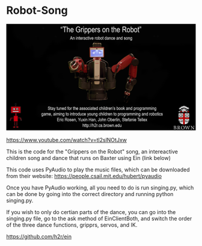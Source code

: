 # Robot-Song

![title](./mytitle.png)

https://www.youtube.com/watch?v=tl2slNOtJxw

This is the code for the "Grippers on the Robot" song, an intereactive children song and dance that runs on Baxter using Ein (link below)

This code uses PyAudio to play the music files, which can be downloaded from their website: https://people.csail.mit.edu/hubert/pyaudio

Once you have PyAudio working, all you need to do is run singing.py, which can be done by going into the correct directory and running python singing.py.

If you wish to only do certian parts of the dance, you can go into the singing.py file, go to the ask method of EinClientBoth, and switch the order of the three dance functions, gripprs, servos, and IK.

https://github.com/h2r/ein
